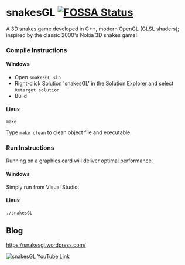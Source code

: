 # snakesGL [![FOSSA Status](https://app.fossa.io/api/projects/git%2Bgithub.com%2FRajdeepKonwar%2FsnakesGL.svg?type=shield)](https://app.fossa.io/projects/git%2Bgithub.com%2FRajdeepKonwar%2FsnakesGL?ref=badge_shield)
A 3D snakes game developed in C++, modern OpenGL (GLSL shaders); inspired by the classic 2000's Nokia 3D snakes game!

### Compile Instructions
#### Windows
* Open `snakesGL.sln`
* Right-click Solution 'snakesGL' in the Solution Explorer and select `Retarget solution`
* Build

#### Linux
```
make
```
Type `make clean` to clean object file and executable.

### Run Instructions
Running on a graphics card will deliver optimal performance.

#### Windows
Simply run from Visual Studio.

#### Linux
```
./snakesGL
```

## Blog
https://snakesgl.wordpress.com/


[![snakesGL YouTube Link](https://img.youtube.com/vi/DJgKYX8bxGo/0.jpg)](https://youtu.be/8wXGL-_3SBg)
